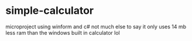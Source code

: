 # simple-calculator
microproject using winform and c#
not much else to say
it only uses 14 mb less ram than the windows built in calculator lol
